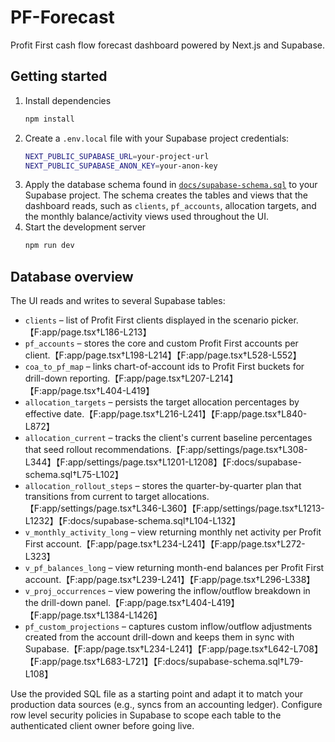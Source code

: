 # PF-Forecast

Profit First cash flow forecast dashboard powered by Next.js and Supabase.

## Getting started

1. Install dependencies
   ```bash
   npm install
   ```
2. Create a `.env.local` file with your Supabase project credentials:
   ```bash
   NEXT_PUBLIC_SUPABASE_URL=your-project-url
   NEXT_PUBLIC_SUPABASE_ANON_KEY=your-anon-key
   ```
3. Apply the database schema found in [`docs/supabase-schema.sql`](docs/supabase-schema.sql) to your Supabase project. The schema creates the tables and views that the dashboard reads, such as `clients`, `pf_accounts`, allocation targets, and the monthly balance/activity views used throughout the UI.
4. Start the development server
   ```bash
   npm run dev
   ```

## Database overview

The UI reads and writes to several Supabase tables:

- `clients` – list of Profit First clients displayed in the scenario picker.【F:app/page.tsx†L186-L213】
- `pf_accounts` – stores the core and custom Profit First accounts per client.【F:app/page.tsx†L198-L214】【F:app/page.tsx†L528-L552】
- `coa_to_pf_map` – links chart-of-account ids to Profit First buckets for drill-down reporting.【F:app/page.tsx†L207-L214】【F:app/page.tsx†L404-L419】
- `allocation_targets` – persists the target allocation percentages by effective date.【F:app/page.tsx†L216-L241】【F:app/page.tsx†L840-L872】
- `allocation_current` – tracks the client's current baseline percentages that seed rollout recommendations.【F:app/settings/page.tsx†L308-L344】【F:app/settings/page.tsx†L1201-L1208】【F:docs/supabase-schema.sql†L75-L102】
- `allocation_rollout_steps` – stores the quarter-by-quarter plan that transitions from current to target allocations.【F:app/settings/page.tsx†L346-L360】【F:app/settings/page.tsx†L1213-L1232】【F:docs/supabase-schema.sql†L104-L132】
- `v_monthly_activity_long` – view returning monthly net activity per Profit First account.【F:app/page.tsx†L234-L241】【F:app/page.tsx†L272-L323】
- `v_pf_balances_long` – view returning month-end balances per Profit First account.【F:app/page.tsx†L239-L241】【F:app/page.tsx†L296-L338】
- `v_proj_occurrences` – view powering the inflow/outflow breakdown in the drill-down panel.【F:app/page.tsx†L404-L419】【F:app/page.tsx†L1384-L1426】
- `pf_custom_projections` – captures custom inflow/outflow adjustments created from the account drill-down and keeps them in sync with Supabase.【F:app/page.tsx†L234-L241】【F:app/page.tsx†L642-L708】【F:app/page.tsx†L683-L721】【F:docs/supabase-schema.sql†L79-L108】

Use the provided SQL file as a starting point and adapt it to match your production data sources (e.g., syncs from an accounting ledger). Configure row level security policies in Supabase to scope each table to the authenticated client owner before going live.
